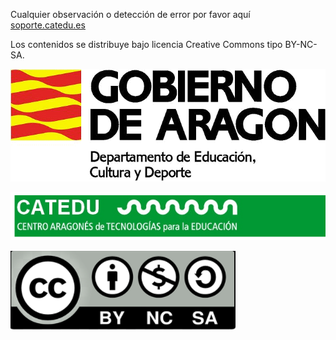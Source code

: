 Cualquier observación o detección de error por favor aquí [soporte.catedu.es](http://soporte.catedu.es/)

Los contenidos se distribuye bajo licencia Creative Commons tipo BY-NC-SA.

![](https://raw.githubusercontent.com/catedu/faq-aularagon/master/assets/Educacion_color.gif)

![](https://raw.githubusercontent.com/catedu/faq-aularagon/master/assets/catedulogo.png)

![](https://raw.githubusercontent.com/catedu/faq-aularagon/master/assets/creative-commons-imagesBYSANC.png)

